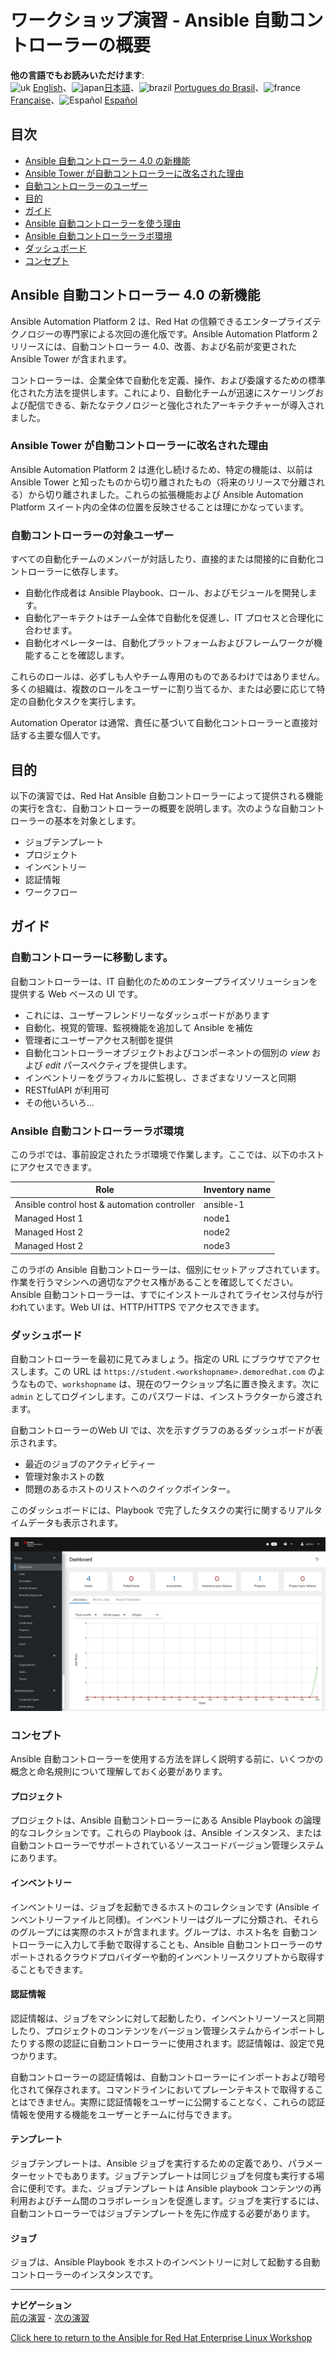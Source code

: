 # ワークショップ演習 - Ansible 自動コントローラーの概要

**他の言語でもお読みいただけます**:
<br>![uk](../../../images/uk.png) [English](README.md)、![japan](../../../images/japan.png)[日本語](README.ja.md)、![brazil](../../../images/brazil.png) [Portugues do Brasil](README.pt-br.md)、![france](../../../images/fr.png) [Française](README.fr.md)、![Español](../../../images/col.png) [Español](README.es.md)

## 目次

* [Ansible 自動コントローラー 4.0 の新機能](#whats-new-in-ansible-automation-controller-40)
* [Ansible Tower が自動コントローラーに改名された理由](#why-was-ansible-tower-renamed-to-automation-controller)
* [自動コントローラーのユーザー](#who-is-automation-controller-for)
* [目的](#objective)
* [ガイド](#guide)
* [Ansible 自動コントローラーを使う理由](#why-ansible-automation-controller)
* [Ansible 自動コントローラーラボ環境](#your-ansible-automation-controller-lab-environment)
* [ダッシュボード](#dashboard)
* [コンセプト](#concepts)

## Ansible 自動コントローラー 4.0 の新機能

Ansible Automation Platform 2 は、Red Hat の信頼できるエンタープライズテクノロジーの専門家による次回の進化版です。Ansible Automation Platform 2 リリースには、自動コントローラー 4.0、改善、および名前が変更された Ansible Tower が含まれます。

コントローラーは、企業全体で自動化を定義、操作、および委譲するための標準化された方法を提供します。これにより、自動化チームが迅速にスケーリングおよび配信できる、新たなテクノロジーと強化されたアーキテクチャーが導入されました。

### Ansible Tower が自動コントローラーに改名された理由

Ansible Automation Platform 2 は進化し続けるため、特定の機能は、以前は Ansible Tower と知ったものから切り離されたもの（将来のリリースで分離される）から切り離されました。これらの拡張機能および Ansible Automation Platform スイート内の全体の位置を反映させることは理にかなっています。

### 自動コントローラーの対象ユーザー
すべての自動化チームのメンバーが対話したり、直接的または間接的に自動化コントローラーに依存します。

* 自動化作成者は Ansible Playbook、ロール、およびモジュールを開発します。
* 自動化アーキテクトはチーム全体で自動化を促進し、IT プロセスと合理化に合わせます。
* 自動化オペレーターは、自動化プラットフォームおよびフレームワークが機能することを確認します。

これらのロールは、必ずしも人やチーム専用のものであるわけではありません。多くの組織は、複数のロールをユーザーに割り当てるか、または必要に応じて特定の自動化タスクを実行します。

Automation Operator は通常、責任に基づいて自動化コントローラーと直接対話する主要な個人です。

## 目的

以下の演習では、Red Hat Ansible 自動コントローラーによって提供される機能の実行を含む、自動コントローラーの概要を説明します。次のような自動コントローラーの基本を対象とします。

* ジョブテンプレート
* プロジェクト
* インベントリー
* 認証情報
* ワークフロー

## ガイド

### 自動コントローラーに移動します。

自動コントローラーは、IT 自動化のためのエンタープライズソリューションを提供する Web ベースの UI です。

* これには、ユーザーフレンドリーなダッシュボードがあります
* 自動化、視覚的管理、監視機能を追加して Ansible を補佐
* 管理者にユーザーアクセス制御を提供
* 自動化コントローラーオブジェクトおよびコンポーネントの個別の _view_ および _edit_ パースペクティブを提供します。
* インベントリーをグラフィカルに監視し、さまざまなリソースと同期
* RESTfulAPI が利用可
* その他いろいろ...

### Ansible 自動コントローラーラボ環境

このラボでは、事前設定されたラボ環境で作業します。ここでは、以下のホストにアクセスできます。

| Role                                          | Inventory name |
| --------------------------------------------- | ---------------|
| Ansible control host & automation controller  | ansible-1      |
| Managed Host 1                                | node1          |
| Managed Host 2                                | node2          |
| Managed Host 2                                | node3          |

このラボの Ansible 自動コントローラーは、個別にセットアップされています。作業を行うマシンへの適切なアクセス権があることを確認してください。Ansible 自動コントローラーは、すでにインストールされてライセンス付与が行われています。Web UI は、HTTP/HTTPS でアクセスできます。

### ダッシュボード

自動コントローラーを最初に見てみましょう。指定の URL にブラウザでアクセスします。この URL は `https://student.<workshopname>.demoredhat.com` のようなもので、`workshopname` は、現在のワークショップ名に置き換えます。次に `admin` としてログインします。このパスワードは、インストラクターから渡されます。

自動コントローラーのWeb UI では、次を示すグラフのあるダッシュボードが表示されます。

* 最近のジョブのアクティビティー
* 管理対象ホストの数
* 問題のあるホストのリストへのクイックポインター。

このダッシュボードには、Playbook で完了したタスクの実行に関するリアルタイムデータも表示されます。

![Ansible 自動コントロ−ラーダッシュボード](images/controller_dashboard.jpg)

### コンセプト

Ansible 自動コントローラーを使用する方法を詳しく説明する前に、いくつかの概念と命名規則について理解しておく必要があります。

#### プロジェクト

プロジェクトは、Ansible 自動コントローラーにある Ansible Playbook の論理的なコレクションです。これらの Playbook は、Ansible インスタンス、または自動コントローラーでサポートされているソースコードバージョン管理システムにあります。

#### インベントリー

インベントリーは、ジョブを起動できるホストのコレクションです (Ansible インベントリーファイルと同様)。インベントリーはグループに分類され、それらのグループには実際のホストが含まれます。グループは、ホスト名を 自動コントローラーに入力して手動で取得することも、Ansible 自動コントローラーのサポートされるクラウドプロバイダーや動的インベントリースクリプトから取得することもできます。

#### 認証情報

認証情報は、ジョブをマシンに対して起動したり、インベントリーソースと同期したり、プロジェクトのコンテンツをバージョン管理システムからインポートしたりする際の認証に自動コントローラーに使用されます。認証情報は、設定で見つかります。

自動コントローラーの認証情報は、自動コントローラーにインポートおよび暗号化されて保存されます。コマンドラインにおいてプレーンテキストで取得することはできません。実際に認証情報をユーザーに公開することなく、これらの認証情報を使用する機能をユーザーとチームに付与できます。

#### テンプレート

ジョブテンプレートは、Ansible ジョブを実行するための定義であり、パラメーターセットでもあります。ジョブテンプレートは同じジョブを何度も実行する場合に便利です。また、ジョブテンプレートは Ansible playbook コンテンツの再利用およびチーム間のコラボレーションを促進します。ジョブを実行するには、自動コントローラーではジョブテンプレートを先に作成する必要があります。

#### ジョブ

ジョブは、Ansible Playbook をホストのインベントリーに対して起動する自動コントローラーのインスタンスです。

---
**ナビゲーション**
<br>
[前の演習](../1.7-role) - [次の演習](../2.2-cred)

[Click here to return to the Ansible for Red Hat Enterprise Linux Workshop](../README.md#section-2---ansible-tower-exercises)
